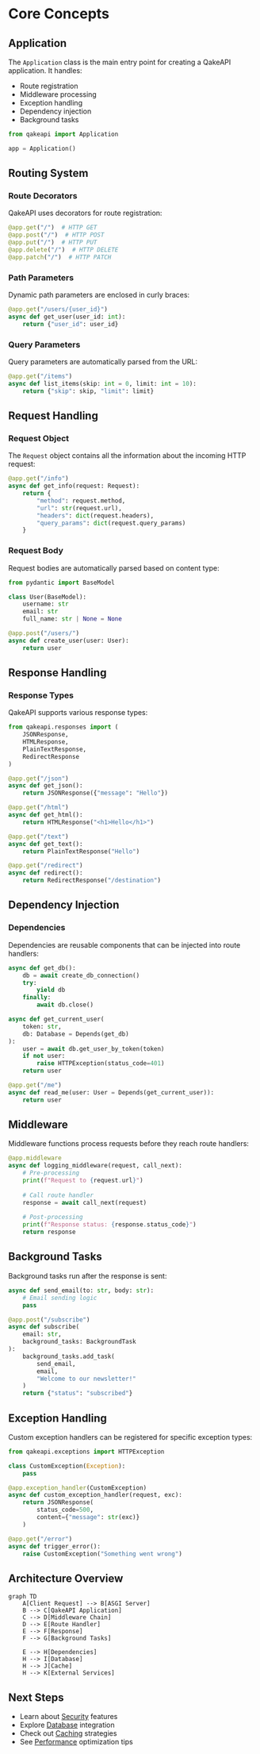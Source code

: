 # Core Concepts

## Application

The `Application` class is the main entry point for creating a QakeAPI application. It handles:
- Route registration
- Middleware processing
- Exception handling
- Dependency injection
- Background tasks

```python
from qakeapi import Application

app = Application()
```

## Routing System

### Route Decorators

QakeAPI uses decorators for route registration:

```python
@app.get("/")  # HTTP GET
@app.post("/")  # HTTP POST
@app.put("/")  # HTTP PUT
@app.delete("/")  # HTTP DELETE
@app.patch("/")  # HTTP PATCH
```

### Path Parameters

Dynamic path parameters are enclosed in curly braces:

```python
@app.get("/users/{user_id}")
async def get_user(user_id: int):
    return {"user_id": user_id}
```

### Query Parameters

Query parameters are automatically parsed from the URL:

```python
@app.get("/items")
async def list_items(skip: int = 0, limit: int = 10):
    return {"skip": skip, "limit": limit}
```

## Request Handling

### Request Object

The `Request` object contains all the information about the incoming HTTP request:

```python
@app.get("/info")
async def get_info(request: Request):
    return {
        "method": request.method,
        "url": str(request.url),
        "headers": dict(request.headers),
        "query_params": dict(request.query_params)
    }
```

### Request Body

Request bodies are automatically parsed based on content type:

```python
from pydantic import BaseModel

class User(BaseModel):
    username: str
    email: str
    full_name: str | None = None

@app.post("/users/")
async def create_user(user: User):
    return user
```

## Response Handling

### Response Types

QakeAPI supports various response types:

```python
from qakeapi.responses import (
    JSONResponse,
    HTMLResponse,
    PlainTextResponse,
    RedirectResponse
)

@app.get("/json")
async def get_json():
    return JSONResponse({"message": "Hello"})

@app.get("/html")
async def get_html():
    return HTMLResponse("<h1>Hello</h1>")

@app.get("/text")
async def get_text():
    return PlainTextResponse("Hello")

@app.get("/redirect")
async def redirect():
    return RedirectResponse("/destination")
```

## Dependency Injection

### Dependencies

Dependencies are reusable components that can be injected into route handlers:

```python
async def get_db():
    db = await create_db_connection()
    try:
        yield db
    finally:
        await db.close()

async def get_current_user(
    token: str,
    db: Database = Depends(get_db)
):
    user = await db.get_user_by_token(token)
    if not user:
        raise HTTPException(status_code=401)
    return user

@app.get("/me")
async def read_me(user: User = Depends(get_current_user)):
    return user
```

## Middleware

Middleware functions process requests before they reach route handlers:

```python
@app.middleware
async def logging_middleware(request, call_next):
    # Pre-processing
    print(f"Request to {request.url}")
    
    # Call route handler
    response = await call_next(request)
    
    # Post-processing
    print(f"Response status: {response.status_code}")
    return response
```

## Background Tasks

Background tasks run after the response is sent:

```python
async def send_email(to: str, body: str):
    # Email sending logic
    pass

@app.post("/subscribe")
async def subscribe(
    email: str,
    background_tasks: BackgroundTask
):
    background_tasks.add_task(
        send_email,
        email,
        "Welcome to our newsletter!"
    )
    return {"status": "subscribed"}
```

## Exception Handling

Custom exception handlers can be registered for specific exception types:

```python
from qakeapi.exceptions import HTTPException

class CustomException(Exception):
    pass

@app.exception_handler(CustomException)
async def custom_exception_handler(request, exc):
    return JSONResponse(
        status_code=500,
        content={"message": str(exc)}
    )

@app.get("/error")
async def trigger_error():
    raise CustomException("Something went wrong")
```

## Architecture Overview

```mermaid
graph TD
    A[Client Request] --> B[ASGI Server]
    B --> C[QakeAPI Application]
    C --> D[Middleware Chain]
    D --> E[Route Handler]
    E --> F[Response]
    F --> G[Background Tasks]
    
    E --> H[Dependencies]
    H --> I[Database]
    H --> J[Cache]
    H --> K[External Services]
```

## Next Steps

- Learn about [Security](security.md) features
- Explore [Database](database.md) integration
- Check out [Caching](caching.md) strategies
- See [Performance](../advanced/performance.md) optimization tips 